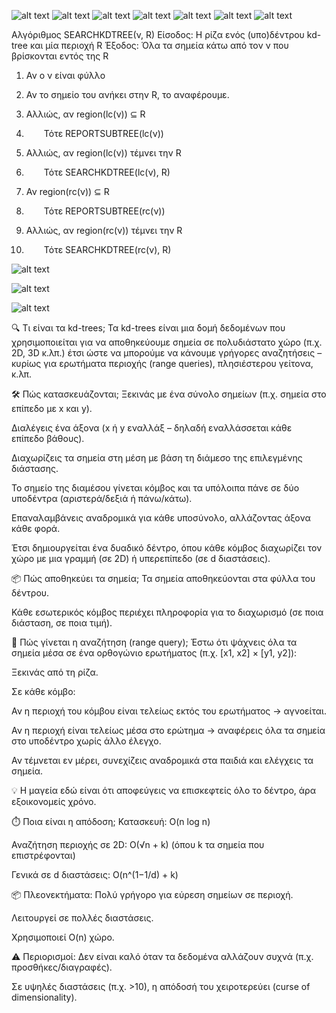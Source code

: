 ![alt text](image-10.png) 
![alt text](image-1.png)
![alt text](image-2.png)
![alt text](image-3.png)
![alt text](image-4.png)
![alt text](image-5.png)
![alt text](image-6.png)


Αλγόριθμος SEARCHKDTREE(ν, R)
Είσοδος: Η ρίζα ενός (υπο)δέντρου kd-tree και μία περιοχή R
Έξοδος: Όλα τα σημεία κάτω από τον ν που βρίσκονται εντός της R

1. Αν ο ν είναι φύλλο

2. Αν το σημείο του ανήκει στην R, το αναφέρουμε.

3. Αλλιώς, αν region(lc(ν)) ⊆ R

4.   Τότε REPORTSUBTREE(lc(ν))

5. Αλλιώς, αν region(lc(ν)) τέμνει την R

6.   Τότε SEARCHKDTREE(lc(ν), R)

7. Αν region(rc(ν)) ⊆ R

8.   Τότε REPORTSUBTREE(rc(ν))

9. Αλλιώς, αν region(rc(ν)) τέμνει την R

10.   Τότε SEARCHKDTREE(rc(ν), R)


![alt text](image-11.png)

![alt text](image-8.png)

![alt text](image-9.png)

🔍 Τι είναι τα kd-trees;
Τα kd-trees είναι μια δομή δεδομένων που χρησιμοποιείται για να αποθηκεύουμε σημεία σε πολυδιάστατο χώρο (π.χ. 2D, 3D κ.λπ.) έτσι ώστε να μπορούμε να κάνουμε γρήγορες αναζητήσεις – κυρίως για ερωτήματα περιοχής (range queries), πλησιέστερου γείτονα, κ.λπ.

🛠️ Πώς κατασκευάζονται;
Ξεκινάς με ένα σύνολο σημείων (π.χ. σημεία στο επίπεδο με x και y).

Διαλέγεις ένα άξονα (x ή y εναλλάξ – δηλαδή εναλλάσσεται κάθε επίπεδο βάθους).

Διαχωρίζεις τα σημεία στη μέση με βάση τη διάμεσο της επιλεγμένης διάστασης.

Το σημείο της διαμέσου γίνεται κόμβος και τα υπόλοιπα πάνε σε δύο υποδέντρα (αριστερά/δεξιά ή πάνω/κάτω).

Επαναλαμβάνεις αναδρομικά για κάθε υποσύνολο, αλλάζοντας άξονα κάθε φορά.

Έτσι δημιουργείται ένα δυαδικό δέντρο, όπου κάθε κόμβος διαχωρίζει τον χώρο με μια γραμμή (σε 2D) ή υπερεπίπεδο (σε d διαστάσεις).

📦 Πώς αποθηκεύει τα σημεία;
Τα σημεία αποθηκεύονται στα φύλλα του δέντρου.

Κάθε εσωτερικός κόμβος περιέχει πληροφορία για το διαχωρισμό (σε ποια διάσταση, σε ποια τιμή).

🔎 Πώς γίνεται η αναζήτηση (range query);
Έστω ότι ψάχνεις όλα τα σημεία μέσα σε ένα ορθογώνιο ερωτήματος (π.χ. [x1, x2] × [y1, y2]):

Ξεκινάς από τη ρίζα.

Σε κάθε κόμβο:

Αν η περιοχή του κόμβου είναι τελείως εκτός του ερωτήματος → αγνοείται.

Αν η περιοχή είναι τελείως μέσα στο ερώτημα → αναφέρεις όλα τα σημεία στο υποδέντρο χωρίς άλλο έλεγχο.

Αν τέμνεται εν μέρει, συνεχίζεις αναδρομικά στα παιδιά και ελέγχεις τα σημεία.

💡 Η μαγεία εδώ είναι ότι αποφεύγεις να επισκεφτείς όλο το δέντρο, άρα εξοικονομείς χρόνο.

⏱️ Ποια είναι η απόδοση;
Κατασκευή: O(n log n)

Αναζήτηση περιοχής σε 2D: O(√n + k)
(όπου k τα σημεία που επιστρέφονται)

Γενικά σε d διαστάσεις: O(n^(1−1/d) + k)

📦 Πλεονεκτήματα:
Πολύ γρήγορο για εύρεση σημείων σε περιοχή.

Λειτουργεί σε πολλές διαστάσεις.

Χρησιμοποιεί O(n) χώρο.

⚠️ Περιορισμοί:
Δεν είναι καλό όταν τα δεδομένα αλλάζουν συχνά (π.χ. προσθήκες/διαγραφές).

Σε υψηλές διαστάσεις (π.χ. >10), η απόδοσή του χειροτερεύει (curse of dimensionality).